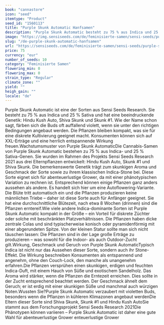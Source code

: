 ```yaml
---
book: "cannastore"
icon: "seed"
itemtype: "Product"
seed_id: "1560113"
title: "Purple Skunk Automatic Hanfsamen"
description: "Purple Skunk Automatic besteht zu 75 % aus Indica und 25 % Sativa. Sie erzeugt violette Buds, v. a. in kühleren Klimazonen. XXL-Erträge und angenehmes High."
image: "https://img.sensiseeds.com/de/feminisierte-samen/sensi-seeds/purple-skunk-automatic-image.png"
slug: "/de-purple-skunk-automatic-hanfsamen"
url: "https://sensiseeds.com/de/feminisierte-samen/sensi-seeds/purple-skunk-automatic?a_aid=cannastore"
price: 75
currency: "eur"
number_of_seeds: 10
category: "Feminisierte Samen"
flowering_min: 0
flowering_max: 0
strain_type: "Regular"
climate_zone: ""
yield: ""
heigh_gain: ""
locale: "de"
---
```

Purple Skunk Automatic ist eine der Sorten aus Sensi Seeds Research. Sie besteht zu 75 % aus Indica und 25 % Sativa und hat eine beeindruckende Genetik: Hindu Kush Auto, Shiva Skunk und Skunk #1. Wie der Name schon sagt, färben sich die Buds oft auffallend violett, wenn sie unter den richtigen Bedingungen angebaut werden. Die Pflanzen bleiben kompakt, was sie für eine diskrete Kultivierung geeignet macht. Konsumenten können sich auf XXL-Erträge und eine herrlich entspannende Wirkung freuen.Wachstumsmuster von Purple Skunk AutomaticDie Cannabis-Samen von Purple Skunk Automatic bestehen zu 75 % aus Indica- und 25 % Sativa-Genen. Sie wurden im Rahmen des Projekts Sensi Seeds Research 2021 aus drei Elternpflanzen entwickelt: Hindu Kush Auto, Skunk #1 und Shiva Skunk. Die bemerkenswerte Genetik trägt zum skunkigen Aroma und Geschmack der Sorte sowie zu ihrem klassischen Indica-Stone bei. Diese Sorte eignet sich für abenteuerlustige Grower, da mit einer phänotypischen Variation zu rechnen ist. Entsprechend können einige Pflanzen ganz anders aussehen als andere. Es handelt sich hier um eine Autoflowering-Variante. Die Blüte tritt automatisch ein und die Pflanzen produzieren keine männlichen Triebe – daher ist diese Sorte auch für Anfänger geeignet. Sie hat eine durchschnittliche Blütezeit, nach etwa 8 Wochen (drinnen) sind die Pflanzen erntereif.Wie viele andere Indica-dominante Sorten ist Purple Skunk Automatic kompakt in der Größe – ein Vorteil für diskrete Züchter oder solche mit beschränkten Platzverhältnissen. Die Pflanzen haben dicke zentrale Colas und sind typischerweise konisch oder pyramidenförmig mit einer abgerundeten Spitze. Von der kleinen Statur sollte man sich nicht täuschen lassen: Die Pflanzen sind in der Lage große Erträge zu produzieren – was sowohl für die Indoor- als auch Outdoor-Zucht gilt.Wirkung, Geschmack und Geruch von Purple Skunk AutomaticTypisch Indica ist nicht nur das Aussehen dieser Sorte, sondern auch ihr Stone-Effekt. Die Wirkung beschreiben Konsumenten als entspannend und angenehm, ohne den Couch-Lock, den manche als unangenehm erfahren.Die Pflanzen versprühen einen skunkigen, erdigen und feuchten Indica-Duft, mit einem Hauch von Süße und exotischem Sandelholz. Das Aroma wird stärker, wenn die Pflanzen die Erntezeit erreichen. Dies sollte in der Zucht entsprechend beachtet werden. Der Geschmack ähnelt dem Geruch; er ist erdig mit einer skunkigen Süße und manchmal auch würzigen Noten.Wussten Sie?Purple Skunk Automatic verzaubert mit violetten Buds, besonders wenn die Pflanzen in kühleren Klimazonen angebaut werdenDie Eltern dieser Sorte sind Shiva Skunk, Skunk #1 und Hindu Kush AutoSie stammt aus dem Forschungsprojekt Sensi Seeds Research 2021Die Phänotypen können variieren – Purple Skunk Automatic ist daher eine gute Wahl für abenteuerlustige Grower
enteuerlustige Grower
